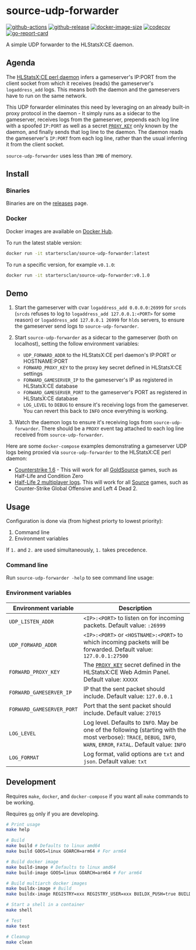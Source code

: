 # source-udp-forwarder

[![github-actions](https://github.com/startersclan/source-udp-forwarder/workflows/ci/badge.svg)](https://github.com/startersclan/source-udp-forwarder/actions)
[![github-release](https://img.shields.io/github/v/release/startersclan/source-udp-forwarder?style=flat-square)](https://github.com/startersclan/source-udp-forwarder/releases/)
[![docker-image-size](https://img.shields.io/docker/image-size/startersclan/source-udp-forwarder/latest)](https://hub.docker.com/r/startersclan/source-udp-forwarder)
[![codecov](https://codecov.io/gh/startersclan/source-udp-forwarder/branch/master/graph/badge.svg)](https://codecov.io/gh/startersclan/source-udp-forwarder)
[![go-report-card](https://goreportcard.com/badge/github.com/startersclan/source-udp-forwarder)](https://goreportcard.com/report/github.com/startersclan/source-udp-forwarder)

A simple UDP forwarder to the HLStatsX:CE daemon.

## Agenda

The [HLStatsX:CE perl daemon](https://github.com/startersclan/hlstatsx-community-edition/tree/master/scripts) infers a gameserver's IP:PORT from the client socket from which it receives (reads) the gameserver's `logaddress_add` logs. This means both the daemon and the gameservers have to run on the same network.

This UDP forwarder eliminates this need by leveraging on an already built-in proxy protocol in the daemon - It simply runs as a sidecar to the gameserver, receives logs from the gameserver, prepends each log line with a spoofed `IP:PORT` as well as a secret [`PROXY_KEY`](https://github.com/startersclan/hlstatsx-community-edition/blob/v1.6.19/scripts/hlstats.pl#L1780) only known by the daemon, and finally sends that log line to the daemon. The daemon reads the gameserver's `IP:PORT` from each log line, rather than the usual inferring it from the client socket.

`source-udp-forwarder` uses less than `3MB` of memory.

## Install

### Binaries

Binaries are on the [releases](https://github.com/startersclan/source-udp-forwarder/releases/) page.

### Docker

Docker images are available on [Docker Hub](https://hub.docker.com/r/startersclan/source-udp-forwarder).

To run the latest stable version:

```sh
docker run -it startersclan/source-udp-forwarder:latest
```

To run a specific version, for example `v0.1.0`:

```sh
docker run -it startersclan/source-udp-forwarder:v0.1.0
```

## Demo

1. Start the gameserver with cvar `logaddress_add 0.0.0.0:26999` for `srcds` (`srcds` refuses to log to `logaddress_add 127.0.0.1:<PORT>` for some reason) or `logaddress_add 127.0.0.1 26999` for `hlds` servers, to ensure the gameserver send logs to `source-udp-forwarder`.

2. Start `source-udp-forwarder` as a sidecar to the gameserver (both on localhost), setting the follow environment variables:

    - `UDP_FORWARD_ADDR` to the HLStatsX:CE perl daemon's IP:PORT or HOSTNAME:PORT
    - `FORWARD_PROXY_KEY` to the proxy key secret defined in HLStatsX:CE settings
    - `FORWARD_GAMESERVER_IP` to the gameserver's IP as registered in HLStatsX:CE database
    - `FORWARD_GAMESERVER_PORT` to the gameserver's PORT as registered in HLStatsX:CE database
    - `LOG_LEVEL` to `DEBUG` to ensure it's receiving logs from the gameserver. You can revert this back to `INFO` once everything is working.

3. Watch the daemon logs to ensure it's receiving logs from `source-udp-forwarder`. There should be a `PROXY` event tag attached to each log line received from `source-udp-forwarder`.

Here are some `docker-compose` examples demonstrating a gameserver UDP logs being proxied via `source-udp-forwarder` to the HLStatsX:CE perl daemon:

- [Counterstrike 1.6](docs/hlds-cstrike-example/docker-compose.yml) - This will work for all [GoldSource](https://developer.valvesoftware.com/wiki/GoldSrc) games, such as Half-Life and Condition Zero
- [Half-Life 2 multiplayer logs](docs/srcds-hl2mp-example/docker-compose.yml). This will work for all [Source](https://developer.valvesoftware.com/wiki/Source) games, such as Counter-Strike Global Offensive and Left 4 Dead 2.

## Usage

Configuration is done via (from highest priorty to lowest priority):

1. Command line
2. Environment variables

If `1.` and `2.` are used simultaneously, `1.` takes precedence.

### Command line

Run `source-udp-forwarder -help` to see command line usage:

### Environment variables

| Environment variable | Description |
|---|---|
| `UDP_LISTEN_ADDR`  | `<IP>:<PORT>` to listen on for incoming packets. Default value: `:26999` |
| `UDP_FORWARD_ADDR`  | `<IP>:<PORT>` or `<HOSTNAME>:<PORT>` to which incoming packets will be forwarded. Default value: `127.0.0.1:27500` |
| `FORWARD_PROXY_KEY`  | The [`PROXY_KEY`](https://github.com/startersclan/hlstatsx-community-edition/blob/v1.6.19/scripts/hlstats.pl#L1780) secret defined in the HLStatsX:CE Web Admin Panel. Default value: `XXXXX` |
| `FORWARD_GAMESERVER_IP`  | IP that the sent packet should include. Default value: `127.0.0.1` |
| `FORWARD_GAMESERVER_PORT`  | Port that the sent packet should include. Default value: `27015` |
| `LOG_LEVEL` | Log level. Defaults to `INFO`. May be one of the following (starting with the most verbose): `TRACE`, `DEBUG`, `INFO`, `WARN`, `ERROR`, `FATAL`. Default value: `INFO`|
| `LOG_FORMAT` | Log format, valid options are `txt` and `json`. Default value: `txt` |

## Development

Requires `make`, `docker`, and `docker-compose` if you want all `make` commands to be working.

Requires [`go`](https://golang.org/doc/install) only if you are developing.

```sh
# Print usage
make help

# Build
make build # Defaults to linux amd64
make build GOOS=linux GOARCH=arm64 # For arm64

# Build docker image
make build-image # Defaults to linux amd64
make build-image GOOS=linux GOARCH=arm64 # For arm64

# Build multiarch docker images
make buildx-image # Build
make buildx-image REGISTRY=xxx REGISTRY_USER=xxx BUILDX_PUSH=true BUILDX_TAG_LATEST=true # Build and push

# Start a shell in a container
make shell

# Test
make test

# Cleanup
make clean
```
